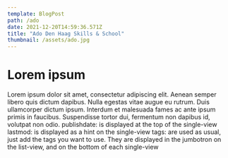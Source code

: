 ```yaml
---
template: BlogPost
path: /ado
date: 2021-12-20T14:59:36.571Z
title: "Ado Den Haag Skills & School"
thumbnail: /assets/ado.jpg
---
```

# Lorem ipsum
Lorem ipsum dolor sit amet, consectetur adipiscing elit. Aenean semper libero quis dictum dapibus. Nulla egestas vitae augue eu rutrum. Duis ullamcorper dictum ipsum. Interdum et malesuada fames ac ante ipsum primis in faucibus. Suspendisse tortor dui, fermentum non dapibus id, volutpat non odio.
publishdate: is displayed at the top of the single-view
lastmod: is displayed as a hint on the single-view
tags: are used as usual, just add the tags you want to use. They are displayed in the jumbotron on the list-view, and on the bottom of each single-view



